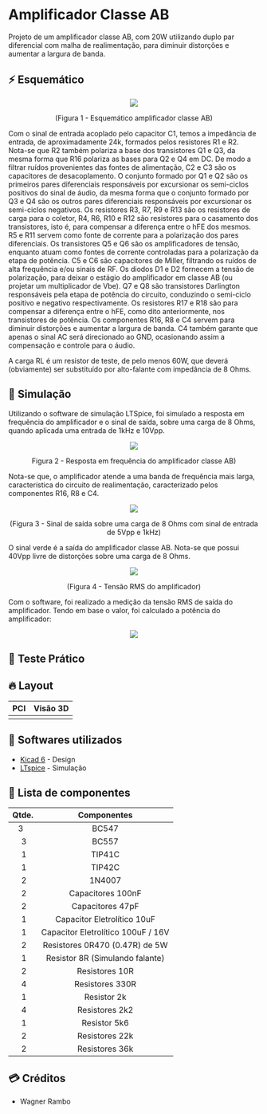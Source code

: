 # Amplificador Classe AB
Projeto de um amplificador classe AB, com 20W utilizando duplo par diferencial com malha de realimentação, para diminuir distorções e aumentar a largura de banda.

## :zap: Esquemático
<p align="center">
  <img src="https://i.imgur.com/P7GlBlM.png" />
</p>
<p align="center">(Figura 1 - Esquemático amplificador classe AB)</p>

Com o sinal de entrada acoplado pelo capacitor C1, temos a impedância de entrada, de aproximadamente 24k, formados pelos resistores R1 e R2. Nota-se que R2 também polariza a base dos transistores Q1 e Q3, da mesma forma que R16 polariza as bases para Q2 e Q4 em DC. De modo a filtrar ruídos provenientes das fontes de alimentação, C2 e C3 são os capacitores de desacoplamento. O conjunto formado por Q1 e Q2 são os primeiros pares diferenciais responsáveis por excursionar os semi-ciclos positivos do sinal de áudio, da mesma forma que o conjunto formado por Q3 e Q4 são os outros pares diferenciais responsáveis por excursionar os semi-ciclos negativos. Os resistores R3, R7, R9 e R13 são os resistores de carga para o coletor, R4, R6, R10 e R12 são resistores para o casamento dos transistores, isto é, para compensar a diferença entre o hFE dos mesmos. R5 e R11 servem como fonte de corrente para a polarização dos pares diferenciais. Os transistores Q5 e Q6 são os amplificadores de tensão, enquanto atuam como fontes de corrente controladas para a polarização da etapa de potência. C5 e C6 são capacitores de Miller, filtrando os ruídos de alta frequência e/ou sinais de RF. Os diodos D1 e D2 fornecem a tensão de polarização, para deixar o estágio do amplificador em classe AB (ou projetar um multiplicador de Vbe). Q7 e Q8 são transistores Darlington responsáveis pela etapa de potência do circuito, conduzindo o semi-ciclo positivo e negativo respectivamente. Os resistores R17 e R18 são para compensar a diferença entre o hFE, como dito anteriormente, nos transistores de potência. Os componentes R16, R8 e C4 servem para diminuir distorções e aumentar a largura de banda. C4 também garante que apenas o sinal AC será direcionado ao GND, ocasionando assim a compensação e controle para o áudio.

A carga RL é um resistor de teste, de pelo menos 60W, que deverá (obviamente) ser substituído por alto-falante com impedância de 8 Ohms.


## :construction: Simulação
Utilizando o software de simulação LTSpice, foi simulado a resposta em frequência do amplificador e o sinal de saída, sobre uma carga de 8 Ohms, quando aplicada uma entrada de 1kHz e 10Vpp.

<p align="center">
  <img src="https://i.imgur.com/9rHPAuR.png" />
</p>
<p align="center">Figura 2 - Resposta em frequência do amplificador classe AB)</p>

Nota-se que, o amplificador atende a uma banda de frequência mais larga, característica do circuito de realimentação, caracterizado pelos componentes R16, R8 e C4.

<p align="center">
  <img src="https://i.imgur.com/HHtcEmY.png" />
</p>
<p align="center">(Figura 3 - Sinal de saída sobre uma carga de 8 Ohms com sinal de entrada de 5Vpp e 1kHz)</p>

O sinal verde é a saída do amplificador classe AB. Nota-se que possui 40Vpp livre de distorções sobre uma carga de 8 Ohms. 

<p align="center">
  <img src="https://i.imgur.com/rFhIgds.png" />
</p>
<p align="center">(Figura 4 - Tensão RMS do amplificador)</p>

Com o software, foi realizado a medição da tensão RMS de saída do amplificador. Tendo em base o valor, foi calculado a potência do amplificador:
<p align="center">
  <img src="https://i.imgur.com/lIcgqf0.png" />
</p>


## :construction: Teste Prático


## :fire: Layout

PCI             |  Visão 3D
:--------------:|:--------------:
![]()  |  ![]()


## :hammer: Softwares utilizados
* [Kicad 6](https://www.kicad.org/) - Design
* [LTspice](https://www.analog.com/en/design-center/design-tools-and-calculators/ltspice-simulator.html) - Simulação


## :page_facing_up: Lista de componentes
Qtde.   |  Componentes
:------:|:-----------:
   3   | BC547
   3   | BC557
   1   | TIP41C
   1   | TIP42C
   2   | 1N4007
   2   | Capacitores 100nF
   2   | Capacitores 47pF
   1   | Capacitor Eletrolítico 10uF
   1   | Capacitor Eletrolítico 100uF / 16V
   2   | Resistores 0R470 (0.47R) de 5W
   1   | Resistor 8R (Simulando falante)
   2   | Resistores 10R
   4   | Resistores 330R
   1   | Resistor 2k
   4   | Resistores 2k2
   1   | Resistor 5k6
   2   | Resistores 22k
   2   | Resistores 36k


## :credit_card: Créditos

* Wagner Rambo
